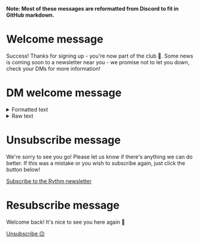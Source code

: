 <script src="https://twemoji.maxcdn.com/v/13.1.0/twemoji.min.js" integrity="sha384-gPMUf7aEYa6qc3MgqTrigJqf4gzeO6v11iPCKv+AP2S4iWRWCoWyiR+Z7rWHM/hU" crossorigin="anonymous"></script>

**Note: Most of these messages are reformatted from Discord to fit in GitHub markdown.**

# Welcome message
Success! Thanks for signing up - you're now part of the club 🎉. Some news is coming soon to a newsletter near you - we promise not to let you down, check your DMs for more information!

# DM welcome message
<details>
<summary>Formatted text</summary>
Welcome to :drum: ~~ :sparkles: Rythm Newsletter*:sparkles: ~~
As we mentioned in our announcement, we're here to stay and are working on some :fire: new stuff, so buckle up - this is going to be a wild ride.

You can expect to be hearing about a few things from us in the newsletter :tada:
     • Future product updates and leaks, we'll be keeping all of you posted on all of our progress.
     • News about :rythmsmall: Rythm, just in case people are writing about us or what we're doing.
     • Big things happening in our community, like giveaways and fun events.
     • and other fun stuff - like merch drops and stuff you'll only find out about if you stay subscribed!

We have a few important things we wanted to mention before we set off on this journey together :pray:
     • Keep the bot in your server, this way we can reach you with our newsletter!
     • We would love it if you used the button below to connect your email as well so we can reach you outside of Discord.

If you read all of this and decided that it isn't for you, we understand - there's a button below to unsubscribe.

- Rythm Team, signing off

[Connect your email](https://rythm.fm/newsletter/subscribe) | [Unsubscribe 😔](#)
</details>
<details>
<summary>Raw text</summary>
Not available yet.
</details>

# Unsubscribe message
We're sorry to see you go! Please let us know if there's anything we can do better. If this was a mistake or you wish to subscribe again, just click the button below!

[Subscribe to the Rythm newsletter](#)

# Resubscribe message
Welcome back! It's nice to see you here again 🎉

[Unsubscribe 😔](#)

<script>twemoji.parse(document.body);</script>
